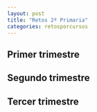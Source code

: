 ```yaml
---
layout: post
title: "Retos 2º Primaria"
categories: retosporcursos
---
```


## Primer trimestre

## Segundo trimestre

## Tercer trimestre

